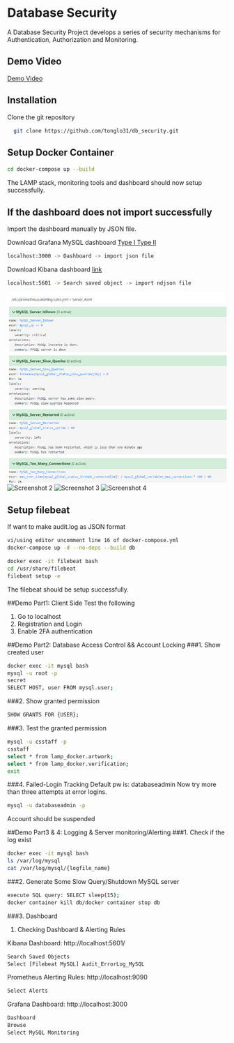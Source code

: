 
# Database Security

A Database Security Project develops a series of security mechanisms for Authentication, Authorization and Monitoring.


## Demo Video

[Demo Video
](https://youtu.be/r8lTMOQPO8c)


## Installation

Clone the git repository

```bash
  git clone https://github.com/tonglo31/db_security.git
```
## Setup Docker Container

```bash
cd docker-compose up --build
```
The LAMP stack, monitoring tools and dashboard should now setup successfully.

## If the dashboard does not import successfully
Import the dashboard manually by JSON file.

Download Grafana MySQL dashboard [Type I
](https://github.com/tonglo31/db_security/releases/tag/grafana) [Type II](https://github.com/tonglo31/Summary/releases/tag/0.1)

```bash
localhost:3000 -> Dashboard -> import json file
```
Download Kibana dashboard [link](https://github.com/tonglo31/db_security/releases/tag/1.0)

```bash
localhost:5601 -> Search saved object -> import ndjson file
```

![Screenshot 1](./Overview/Prometheus.png)
![Screenshot 2](./Grafana.png)
![Screenshot 3](./Kibana1.png)
![Screenshot 4](./Kibana2.png)

## Setup filebeat
If want to make audit.log as JSON format
```bash
vi/using editor uncomment line 16 of docker-compose.yml
docker-compose up -d --no-deps --build db
```

```bash
docker exec -it filebeat bash
cd /usr/share/filebeat 
filebeat setup -e
```
The filebeat should be setup successfully.

##Demo Part1: Client Side
Test the following
1. Go to localhost
2. Registration and Login 
3. Enable 2FA authentication

##Demo Part2: Database Access Control &&  Account Locking
###1. Show created user
```bash
docker exec -it mysql bash
mysql -u root -p
secret
SELECT HOST, user FROM mysql.user;
```
###2. Show granted permission
```bash
SHOW GRANTS FOR {USER};
```
###3. Test the granted permission
```bash
mysql -u csstaff -p
csstaff
select * from lamp_docker.artwork;
select * from lamp_docker.verification;
exit
```
###4. Failed-Login Tracking
Default pw is: databaseadmin
Now try more than three attempts at error logins. 
```bash
mysql -u databaseadmin -p
```
Account should be suspended

##Demo Part3 & 4: Logging & Server monitoring/Alerting
###1. Check if the log exist
```bash
docker exec -it mysql bash
ls /var/log/mysql
cat /var/log/mysql/{logfile_name}
```
###2. Generate Some Slow Query/Shutdown MySQL server
```bash
execute SQL query: SELECT sleep(15);
docker container kill db/docker container stop db
```

###3. Dashboard 
1. Checking Dashboard & Alerting Rules

Kibana Dashboard: http://localhost:5601/ 
```bash
Search Saved Objects
Select [Filebeat MySQL] Audit_ErrorLog_MySQL
```

Prometheus Alerting Rules: http://localhost:9090 
```bash
Select Alerts
```

Grafana Dashboard: http://localhost:3000
```bash
Dashboard
Browse
Select MySQL Monitoring
```
